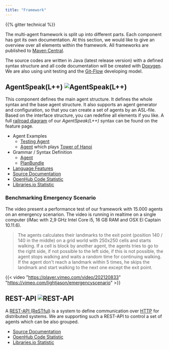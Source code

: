 ```yaml
---
title: "Framework"
---
```


{{% gitter technical %}}

The multi-agent framework is split up into different parts. Each component has got its own documentation. At this section, we would like to give an overview over all elements within the framework. All frameworks are published to [Maven Central](http://mvnrepository.com).

The source codes are written in Java (latest release version) with a defined syntax structure and all code documentation will be created with [Doxygen](http://www.doxygen.org). We are also using unit testing and the [Git-Flow](http://nvie.com/posts/a-successful-git-branching-model/) developing model.


## AgentSpeak(L++) ![AgentSpeak(L++)](https://camo.githubusercontent.com/91d144939950611f83510276f546163e62f3f0f1/68747470733a2f2f636972636c6563692e636f6d2f67682f4c696768744a61736f6e2f4167656e74537065616b2e7376673f7374796c653d736869656c64)

This component defines the main agent structure. It defines the whole syntax and the base agent structure. It also supports an agent generator and configuration, so that you can create a set of agents by an ASL-file. Based on the interface structure, you can redefine all elements if you like. A full [railroad diagram](https://en.wikipedia.org/wiki/Syntax_diagram) of our _AgentSpeak(L++)_ syntax can be found on the feature page.

* Agent Examples
	* [Testing Agent](https://github.com/LightJason/AgentSpeak/blob/master/src/test/resources/agent/complete.asl)
	* [Agent](https://github.com/LightJason/AgentSpeak/blob/master/src/test/resources/agent/hanoi.asl) which plays [Tower of Hanoi](https://en.wikipedia.org/wiki/Tower_of_Hanoi)
* Grammar / Syntax Definition
	* [Agent](http://lightjason.github.io/AgentSpeak/rrd-output/html/org/lightjason/agentspeak/grammar/Agent.g4/)
	* [PlanBundle](http://lightjason.github.io/AgentSpeak/rrd-output/html/org/lightjason/agentspeak/grammar/PlanBundle.g4/)
* [Language Features](agentspeak)
* [Source Documentation](https://lightjason.github.io/AgentSpeak/sources/)
* [OpenHub Code Statistic](https://www.openhub.net/p/LightJason-AgentSpeak)
* [Libraries.io Statistic](https://libraries.io/github/LightJason/AgentSpeak)

### Benchmarking Emergency Scenario

The video present a performance test of our framework with 15.000 agents on an emergency scenarion. The video is running in realtime on a single computer (iMac with 2,9 GHz Intel Core i5, 16 GB RAM and OSX El Captain 10.11.6).

> The agents calculates their landmarks to the exit point (position 140 / 140 in the middle) on a grid world with 250x250 cells and starts walking. If a cell is block by another agent, the agents tries to go to the right side, if not possible to the left side, if this is not possible, the agent stops walking and waits a random time for continuing walking. If the agent don't reach a landmark within 5 times, he skips the landmark and start walking to the next one except the exit point.

{{< video "https://player.vimeo.com/video/202120833" "https://vimeo.com/lightjason/emergencyscenario" >}}


## REST-API ![REST-API](https://camo.githubusercontent.com/a72dbacc13be27a0b87b8be9177f52180610b50f/68747470733a2f2f636972636c6563692e636f6d2f67682f4c696768744a61736f6e2f524553542e7376673f7374796c653d736869656c64)


A [REST-API (ReSTful)](https://en.wikipedia.org/wiki/Representational_state_transfer) is a system to define communication over [HTTP](https://en.wikipedia.org/wiki/Hypertext_Transfer_Protocol) for distributed systems. We are supporting such a REST-API to control a set of agents which can be also grouped.

* [Source Documentation](https://lightjason.github.io/REST/sources/index.html)
* [OpenHub Code Statistic](https://www.openhub.net/p/LightJason-REST)
* [Libraries.io Statistic](https://libraries.io/github/LightJason/REST)
